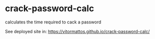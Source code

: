 # crack-password-calc
calculates the time required to cack a password

See deployed site in:
https://vitormattos.github.io/crack-password-calc/
